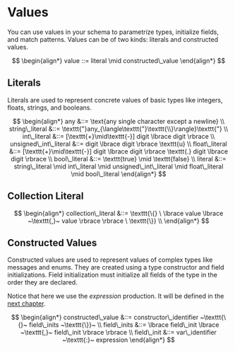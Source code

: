 # Values

You can use values in your schema to parametrize types, initialize fields, and
match patterns. Values can be of two kinds: literals and constructed values.

$$
\begin{align*}
value ::= literal \mid constructed\_value
\end{align*}
$$

## Literals

Literals are used to represent concrete values of basic types like integers,
floats, strings, and booleans.

$$
\begin{align*}
any &::= \text{any single character except a newline} \\
string\_literal &::= \texttt{"}any_{\langle\texttt{"}\texttt{\\}\rangle}\texttt{"} \\
int\_literal &::= [\texttt{+}\mid\texttt{-}] digit \lbrace digit \rbrace \\
unsigned\_int\_literal &::= digit \lbrace digit \rbrace \texttt{u} \\
float\_literal &::= [\texttt{+}\mid\texttt{-}] digit \lbrace digit \rbrace \texttt{.} digit \lbrace digit \rbrace \\
bool\_literal &::= \texttt{true} \mid \texttt{false} \\
literal &::= string\_literal \mid int\_literal \mid unsigned\_int\_literal \mid float\_literal \mid bool\_literal
\end{align*}
$$

## Collection Literal

$$
\begin{align*}
collection\_literal &::= \texttt{\{} \ \lbrace value \lbrace ~\texttt{,}~ value \rbrace \rbrace \ \texttt{\}} \\
\end{align*}
$$

## Constructed Values

Constructed values are used to represent values of complex types like messages
and enums. They are created using a type constructor and field initializations.
Field initialization must initialize all fields of the type in the order they
are declared.

Notice that here we use the $expression$ production. It will be defined in the
[next chapter](../expressions.md).

$$
\begin{align*}
constructed\_value &::= constructor\_identifier ~\texttt{\{}~ field\_inits ~\texttt{\}}~ \\
field\_inits &::= \lbrace field\_init \lbrace ~\texttt{,}~ field\_init \rbrace \rbrace \\
field\_init &::= var\_identifier ~\texttt{:}~ expression
\end{align*}
$$
